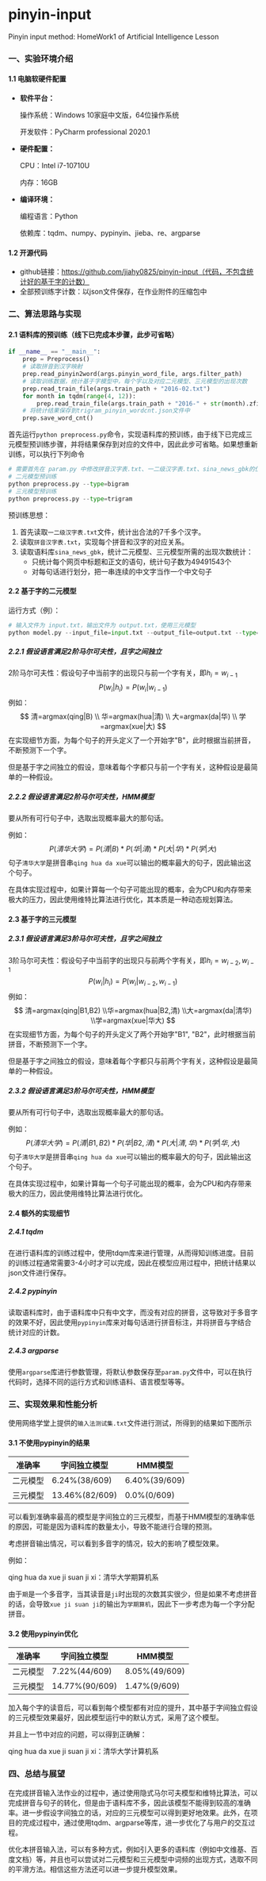 # pinyin-input

Pinyin input method: HomeWork1 of Artificial Intelligence Lesson


### 一、实验环境介绍

#### 1.1 电脑软硬件配置

- **软件平台：**

    操作系统：Windows 10家庭中文版，64位操作系统

    开发软件：PyCharm professional 2020.1	

- **硬件配置：**

    CPU：Intel i7-10710U

    内存：16GB

- **编译环境：**

    编程语言：Python

    依赖库：tqdm、numpy、pypinyin、jieba、re、argparse

#### 1.2 开源代码

- github链接：https://github.com/jiahy0825/pinyin-input（代码，不包含统计好的基于字的计数）
- 全部预训练字计数：以json文件保存，在作业附件的压缩包中

### 二、算法思路与实现

#### 2.1 语料库的预训练（线下已完成本步骤，此步可省略）

```python
if __name__ == "__main__":
    prep = Preprocess()
    # 读取拼音到汉字映射
    prep.read_pinyin2word(args.pinyin_word_file, args.filter_path)
	# 读取训练数据，统计基于字模型中，每个字以及对应二元模型、三元模型的出现次数
    prep.read_train_file(args.train_path + "2016-02.txt")
    for month in tqdm(range(4, 12)):
        prep.read_train_file(args.train_path + "2016-" + str(month).zfill(2) + ".txt")
	# 将统计结果保存到trigram_pinyin_wordcnt.json文件中
    prep.save_word_cnt()
```

首先运行`python preprocess.py`命令，实现语料库的预训练，由于线下已完成三元模型预训练步骤，并将结果保存到对应的文件中，因此此步可省略。如果想重新训练，可以执行下列命令

```python
# 需要首先在 param.py 中修改拼音汉字表.txt、一二级汉字表.txt、sina_news_gbk的位置，或者在执行过程中显式声明
# 二元模型预训练
python preprocess.py --type=bigram
# 三元模型预训练
python preprocess.py --type=trigram
```

预训练思想：

1. 首先读取`一二级汉字表.txt`文件，统计出合法的7千多个汉字。
2. 读取`拼音汉字表.txt`，实现每个拼音和汉字的对应关系。
3. 读取语料库`sina_news_gbk`，统计二元模型、三元模型所需的出现次数统计：
    - 只统计每个网页中标题和正文的语句，统计句子数为49491543个
    - 对每句话进行划分，把一串连续的中文字当作一个中文句子

#### 2.2 基于字的二元模型

运行方式（例）：

```python
# 输入文件为 input.txt，输出文件为 output.txt，使用三元模型
python model.py --input_file=input.txt --output_file=output.txt --type=trigram
```

##### 2.2.1 假设语言满足2阶马尔可夫性，且字之间独立

2阶马尔可夫性：假设句子中当前字的出现只与前一个字有关，即$h_i=w_{i-1}$
$$
P(w_i|h_i)=P(w_i|w_{i-1})
$$
例如：
$$
清=argmax(qing|B) \\
华=argmax(hua|清) \\
大=argmax(da|华) \\
学=argmax(xue|大)
$$
在实现细节方面，为每个句子的开头定义了一个开始字"B"，此时根据当前拼音，不断预测下一个字。

但是基于字之间独立的假设，意味着每个字都只与前一个字有关，这种假设是最简单的一种假设。

##### 2.2.2 假设语言满足2阶马尔可夫性，HMM模型

要从所有可行句子中，选取出现概率最大的那句话。

例如：
$$
P(清华大学)=P(清|B)*P(华|清)*P(大|华)*P(学|大)
$$
句子`清华大学`是拼音串`qing hua da xue`可以输出的概率最大的句子，因此输出这个句子。

在具体实现过程中，如果计算每一个句子可能出现的概率，会为CPU和内存带来极大的压力，因此使用维特比算法进行优化，其本质是一种动态规划算法。

#### 2.3 基于字的三元模型

##### 2.3.1 假设语言满足3阶马尔可夫性，且字之间独立

3阶马尔可夫性：假设句子中当前字的出现只与前两个字有关，即$h_i=w_{i-2}, w_{i-1}$
$$
P(w_i|h_i)=P(w_i|w_{i-2}, w_{i-1})
$$
例如：
$$
清=argmax(qing|B1,B2) \\华=argmax(hua|B2,清) \\大=argmax(da|清华) \\学=argmax(xue|华大)
$$
在实现细节方面，为每个句子的开头定义了两个开始字"B1", "B2"，此时根据当前拼音，不断预测下一个字。

但是基于字之间独立的假设，意味着每个字都只与前两个字有关，这种假设是最简单的一种假设。

##### 2.3.2 假设语言满足3阶马尔可夫性，HMM模型

要从所有可行句子中，选取出现概率最大的那句话。

例如：
$$
P(清华大学)=P(清|B1, B2)*P(华|B2, 清)*P(大|清, 华)*P(学|华, 大)
$$
句子`清华大学`是拼音串`qing hua da xue`可以输出的概率最大的句子，因此输出这个句子。

在具体实现过程中，如果计算每一个句子可能出现的概率，会为CPU和内存带来极大的压力，因此使用维特比算法进行优化。

#### 2.4 额外的实现细节

##### 2.4.1 tqdm

在进行语料库的训练过程中，使用tdqm库来进行管理，从而得知训练进度。目前的训练过程通常需要3-4小时才可以完成，因此在模型应用过程中，把统计结果以json文件进行保存。

##### 2.4.2 pypinyin

读取语料库时，由于语料库中只有中文字，而没有对应的拼音，这导致对于多音字的效果不好，因此使用`pypinyin`库来对每句话进行拼音标注，并将拼音与字结合统计对应的计数。

##### 2.4.3 argparse

使用`argparse`库进行参数管理，将默认参数保存至`param.py`文件中，可以在执行代码时，选择不同的运行方式和训练语料、语言模型等等。

### 三、实现效果和性能分析

使用网络学堂上提供的`输入法测试集.txt`文件进行测试，所得到的结果如下图所示

#### 3.1 不使用pypinyin的结果

| 准确率   | 字间独立模型   | HMM模型       |
| -------- | -------------- | ------------- |
| 二元模型 | 6.24%(38/609)  | 6.40%(39/609) |
| 三元模型 | 13.46%(82/609) | 0.0%(0/609)   |

可以看到准确率最高的模型是字间独立的三元模型，而基于HMM模型的准确率低的原因，可能是因为语料库的数量太小，导致不能进行合理的预测。

考虑拼音输出情况，可以看到多音字的情况，较大的影响了模型效果。

例如：

qing hua da xue ji suan ji xi：清华大学期算机系

由于`期`是一个多音字，当其读音是`ji`时出现的次数其实很少，但是如果不考虑拼音的话，会导致`xue ji suan ji`的输出为`学期算机`，因此下一步考虑为每一个字分配拼音。

#### 3.2 使用pypinyin优化

| 准确率   | 字间独立模型   | HMM模型       |
| -------- | -------------- | ------------- |
| 二元模型 | 7.22%(44/609)  | 8.05%(49/609) |
| 三元模型 | 14.77%(90/609) | 1.47%(9/609)  |

加入每个字的读音后，可以看到每个模型都有对应的提升，其中基于字间独立假设的三元模型效果最好，因此模型运行中的默认方式，采用了这个模型。

并且上一节中对应的问题，可以得到正确解：

qing hua da xue ji suan ji xi：清华大学计算机系

### 四、总结与展望

​		在完成拼音输入法作业的过程中，通过使用隐式马尔可夫模型和维特比算法，可以完成拼音与句子的转化，但是由于语料库不多，因此该模型不能得到较高的准确率。进一步假设字间独立的话，对应的三元模型可以得到更好地效果。此外，在项目的完成过程中，通过使用tqdm、argparse等库，进一步优化了与用户的交互过程。

​		优化本拼音输入法，可以有多种方式，例如引入更多的语料库（例如中文维基、百度文档）等，并且也可以尝试对二元模型和三元模型中词频的出现方式，选取不同的平滑方法。相信这些方法还可以进一步提升模型效果。